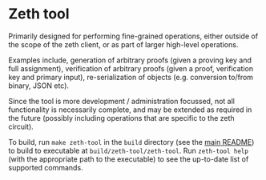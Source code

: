 # Zeth tool

Primarily designed for performing fine-grained operations, either outside of the scope of the zeth client, or as part of larger high-level operations.

Examples include, generation of arbitrary proofs (given a proving key and full assignment), verification of arbitrary proofs (given a proof, verification key and primary input), re-serialization of objects (e.g. conversion to/from binary, JSON etc).

Since the tool is more development / administration focussed, not all functionality is necessarily complete, and may be extended as required in the future (possibly including operations that are specific to the zeth circuit).

To build, run `make zeth-tool` in the `build` directory (see the [main README](../README.md)) to build to executable at `build/zeth-tool/zeth-tool`. Run `zeth-tool help` (with the appropriate path to the executable) to see the up-to-date list of supported commands.
